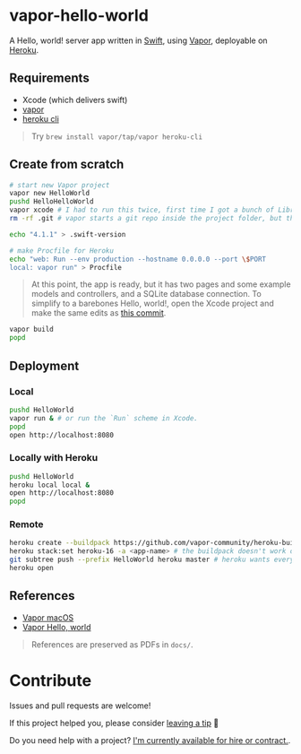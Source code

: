 # vapor-hello-world

A Hello, world! server app written in [Swift](https://swift.org), using [Vapor](https://vapor.codes), deployable on [Heroku](http://heroku.com).

## Requirements

- Xcode (which delivers swift)
- [vapor](https://docs.vapor.codes/3.0/install/macos/)
- [heroku cli](https://devcenter.heroku.com/articles/heroku-cli)

> Try `brew install vapor/tap/vapor heroku-cli`

## Create from scratch

```sh
# start new Vapor project
vapor new HelloWorld
pushd HelloHelloWorld
vapor xcode # I had to run this twice, first time I got a bunch of LibreSSL errors about not being able to connect to GitHub to download the dependencies
rm -rf .git # vapor starts a git repo inside the project folder, but this project is inside a repo already!

echo "4.1.1" > .swift-version

# make Procfile for Heroku
echo "web: Run --env production --hostname 0.0.0.0 --port \$PORT
local: vapor run" > Procfile
```

> At this point, the app is ready, but it has two pages and some example models and controllers, and a SQLite database connection. To simplify to a barebones Hello, world!, open the Xcode project and make the same edits as [this commit](https://github.com/armcknight/vapor-hello-world/commit/d26713fb2e5e0ddc352316a7ad9b5e30a974da68).

```sh
vapor build
popd
```

## Deployment

### Local

```sh
pushd HelloWorld
vapor run & # or run the `Run` scheme in Xcode.
popd
open http://localhost:8080
```

### Locally with Heroku

```sh
pushd HelloWorld
heroku local local &
open http://localhost:8080
popd
```

### Remote

```sh
heroku create --buildpack https://github.com/vapor-community/heroku-buildpack.git # vapor/vapor is supposed to be the stable release but currently doesn't work
heroku stack:set heroku-16 -a <app-name> # the buildpack doesn't work on the current default stack heroku-18, so we must downgrade
git subtree push --prefix HelloWorld heroku master # heroku wants everything to be in the root directory, but I don't wanna
heroku open
```

## References

- [Vapor macOS](https://docs.vapor.codes/3.0/install/macos/)
- [Vapor Hello, world](https://docs.vapor.codes/3.0/getting-started/hello-world/)

> References are preserved as PDFs in `docs/`.

# Contribute

Issues and pull requests are welcome! 

If this project helped you, please consider <a href="https://www.paypal.me/armcknight">leaving a tip</a> 🤗

Do you need help with a project? [I'm currently available for hire or contract.](http://tworingsoft.com/contracts).
